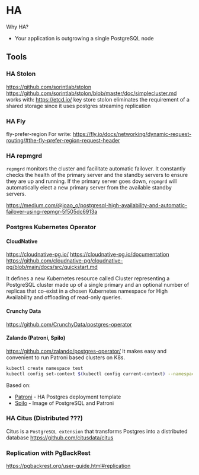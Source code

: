 # HA

Why HA?
* Your application is outgrowing a single PostgreSQL node

## Tools
### HA Stolon

https://github.com/sorintlab/stolon
https://github.com/sorintlab/stolon/blob/master/doc/simplecluster.md
works with: https://etcd.io/ key store
stolon eliminates the requirement of a shared storage since it uses postgres streaming replication

### HA Fly

fly-prefer-region
For write:
https://fly.io/docs/networking/dynamic-request-routing/#the-fly-prefer-region-request-header

### HA repmgrd

`repmgrd` monitors the cluster and facilitate automatic failover.
It constantly checks the health of the primary server
and the standby servers to ensure they are up and running.
If the primary server goes down, `repmgrd` will automatically elect a new primary server from the available standby servers.

https://medium.com/@joao_o/postgresql-high-availability-and-automatic-failover-using-repmgr-5f505dc6913a

### Postgres Kubernetes Operator
#### CloudNative

https://cloudnative-pg.io/
https://cloudnative-pg.io/documentation
https://github.com/cloudnative-pg/cloudnative-pg/blob/main/docs/src/quickstart.md

It defines a new Kubernetes resource called Cluster representing
a PostgreSQL cluster made up of a single primary
and an optional number of replicas that co-exist
in a chosen Kubernetes namespace for High Availability and offloading of read-only queries.

#### Crunchy Data

https://github.com/CrunchyData/postgres-operator


#### Zalando (Patroni, Spilo)

https://github.com/zalando/postgres-operator/
It makes easy and convenient to run Patroni based clusters on K8s.

```bash
kubectl create namespace test
kubectl config set-context $(kubectl config current-context) --namespace=test
```

Based on:
* [Patroni](https://github.com/patroni/patroni) - HA Postgres deployment template
* [Spilo](https://github.com/zalando/spilo) - Image of PostgreSQL and Patroni


### HA Citus (Distributed ???)
Citus is a `PostgreSQL extension` that transforms Postgres into a distributed database
https://github.com/citusdata/citus


### Replication with PgBackRest

https://pgbackrest.org/user-guide.html#replication